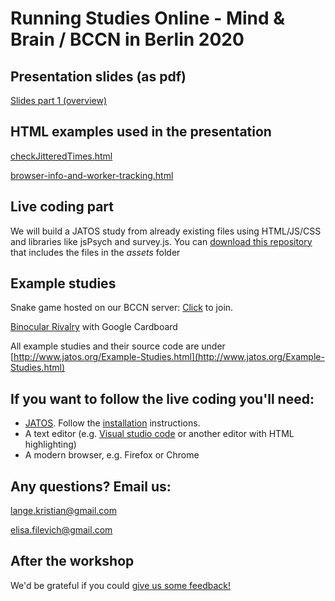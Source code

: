 # Running Studies Online - Mind & Brain / BCCN in Berlin 2020

## Presentation slides (as pdf)

[Slides part 1 (overview)](assets/BerlinJan2020_slides.pdf) 

## HTML examples used in the presentation

[checkJitteredTimes.html](assets/checkJitteredTimes.html)

[browser-info-and-worker-tracking.html](assets/browser-info-and-worker-tracking.html)

## Live coding part

We will build a JATOS study from already existing files using HTML/JS/CSS and libraries like jsPsych and survey.js. You can [download this repository](https://github.com/JATOS/Berlin2020/archive/master.zip) that includes the files in the _assets_ folder

## Example studies

Snake game hosted on our BCCN server: [Click](https://studies.bccn-berlin.de/publix/17/start?batchId=20&generalMultiple) to join.

[Binocular Rivalry](https://studies.bccn-berlin.de/publix/18/start?batchId=21&generalMultiple) with Google Cardboard

All example studies and their source code are under [http://www.jatos.org/Example-Studies.html](http://www.jatos.org/Example-Studies.html)

## If you want to follow the live coding you'll need:

* [JATOS](http://www.jatos.org/). Follow the [installation](http://www.jatos.org/Installation.html) instructions.
* A text editor (e.g. [Visual studio code](https://code.visualstudio.com/) or another editor with HTML highlighting)
* A modern browser, e.g. Firefox or Chrome

## Any questions? Email us:

lange.kristian@gmail.com

elisa.filevich@gmail.com

## After the workshop 

We'd be grateful if you could [give us some feedback!](https://docs.google.com/forms/d/e/1FAIpQLScL8SoyggqDRLMUuKPaatKKkoZnb-t7MpgkJLjBzUc63RTr4A/viewform?usp=sf_link)
